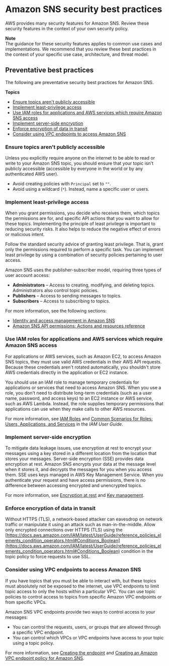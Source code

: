 # Amazon SNS security best practices<a name="sns-security-best-practices"></a>

AWS provides many security features for Amazon SNS\. Review these security features in the context of your own security policy\.

**Note**  
The guidance for these security features applies to common use cases and implementations\. We recommend that you review these best practices in the context of your specific use case, architecture, and threat model\.

## Preventative best practices<a name="preventative-best-practices"></a>

The following are preventative security best practices for Amazon SNS\.

**Topics**
+ [Ensure topics aren't publicly accessible](#ensure-topics-not-publicly-accessible)
+ [Implement least\-privilege access](#implement-least-privilege-access)
+ [Use IAM roles for applications and AWS services which require Amazon SNS access](#use-iam-roles-for-applications-aws-services-which-require-access)
+ [Implement server\-side encryption](#implement-server-side-encryption)
+ [Enforce encryption of data in transit](#enforce-encryption-data-in-transit)
+ [Consider using VPC endpoints to access Amazon SNS](#consider-using-vpc-endpoints-access-sns)

### Ensure topics aren't publicly accessible<a name="ensure-topics-not-publicly-accessible"></a>

Unless you explicitly require anyone on the internet to be able to read or write to your Amazon SNS topic, you should ensure that your topic isn't publicly accessible \(accessible by everyone in the world or by any authenticated AWS user\)\.
+ Avoid creating policies with `Principal` set to `""`\.
+ Avoid using a wildcard \(`*`\)\. Instead, name a specific user or users\.

### Implement least\-privilege access<a name="implement-least-privilege-access"></a>

When you grant permissions, you decide who receives them, which topics the permissions are for, and specific API actions that you want to allow for these topics\. Implementing the principle of least privilege is important to reducing security risks\. It also helps to reduce the negative effect of errors or malicious intent\.

Follow the standard security advice of granting least privilege\. That is, grant only the permissions required to perform a specific task\. You can implement least privilege by using a combination of security policies pertaining to user access\.

Amazon SNS uses the publisher\-subscriber model, requiring three types of user account access:
+ **Administrators** – Access to creating, modifying, and deleting topics\. Administrators also control topic policies\.
+ **Publishers** – Access to sending messages to topics\.
+ **Subscribers** – Access to subscribing to topics\.

For more information, see the following sections:
+ [Identity and access management in Amazon SNS](sns-authentication-and-access-control.md)
+ [Amazon SNS API permissions: Actions and resources reference](sns-access-policy-language-api-permissions-reference.md)

### Use IAM roles for applications and AWS services which require Amazon SNS access<a name="use-iam-roles-for-applications-aws-services-which-require-access"></a>

For applications or AWS services, such as Amazon EC2, to access Amazon SNS topics, they must use valid AWS credentials in their AWS API requests\. Because these credentials aren't rotated automatically, you shouldn't store AWS credentials directly in the application or EC2 instance\.

You should use an IAM role to manage temporary credentials for applications or services that need to access Amazon SNS\. When you use a role, you don't need to distribute long\-term credentials \(such as a user name, password, and access keys\) to an EC2 instance or AWS service, such as AWS Lambda\. Instead, the role supplies temporary permissions that applications can use when they make calls to other AWS resources\.

For more information, see [IAM Roles](https://docs.aws.amazon.com/IAM/latest/UserGuide/id_roles.html) and [Common Scenarios for Roles: Users, Applications, and Services](https://docs.aws.amazon.com/IAM/latest/UserGuide/id_roles_common-scenarios.html) in the *IAM User Guide*\.

### Implement server\-side encryption<a name="implement-server-side-encryption"></a>

To mitigate data leakage issues, use encryption at rest to encrypt your messages using a key stored in a different location from the location that stores your messages\. Server\-side encryption \(SSE\) provides data encryption at rest\. Amazon SNS encrypts your data at the message level when it stores it, and decrypts the messages for you when you access them\. SSE uses keys managed in AWS Key Management Service\. When you authenticate your request and have access permissions, there is no difference between accessing encrypted and unencrypted topics\.

For more information, see [Encryption at rest](sns-server-side-encryption.md) and [Key management](sns-key-management.md)\.

### Enforce encryption of data in transit<a name="enforce-encryption-data-in-transit"></a>

Without HTTPS \(TLS\), a network\-based attacker can eavesdrop on network traffic or manipulate it using an attack such as man\-in\-the\-middle\. Allow only encrypted connections over HTTPS \(TLS\) using the [https://docs.aws.amazon.com/IAM/latest/UserGuide/reference_policies_elements_condition_operators.html#Conditions_Boolean](https://docs.aws.amazon.com/IAM/latest/UserGuide/reference_policies_elements_condition_operators.html#Conditions_Boolean) condition in the topic policy to force requests to use SSL\. 

### Consider using VPC endpoints to access Amazon SNS<a name="consider-using-vpc-endpoints-access-sns"></a>

If you have topics that you must be able to interact with, but these topics must absolutely not be exposed to the internet, use VPC endpoints to limit topic access to only the hosts within a particular VPC\. You can use topic policies to control access to topics from specific Amazon VPC endpoints or from specific VPCs\.

Amazon SNS VPC endpoints provide two ways to control access to your messages:
+ You can control the requests, users, or groups that are allowed through a specific VPC endpoint\.
+ You can control which VPCs or VPC endpoints have access to your topic using a topic policy\.

For more information, see [Creating the endpoint](sns-internetwork-traffic-privacy.md#sns-vpc-endpoint-create) and [Creating an Amazon VPC endpoint policy for Amazon SNS](sns-internetwork-traffic-privacy.md#sns-vpc-endpoint-policy)\.